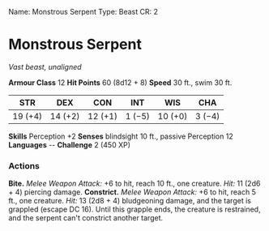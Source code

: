 Name: Monstrous Serpent
Type: Beast
CR: 2

# Monstrous Serpent
_Vast beast, unaligned_

**Armour Class** 12
**Hit Points** 60 (8d12 + 8)
**Speed** 30 ft., swim 30 ft.

| STR     | DEX     | CON     | INT     | WIS     | CHA     |
|---------|---------|---------|---------|---------|---------|
| 19 (+4) | 14 (+2) | 12 (+1) | 1 (−5)  | 10 (+0) | 3 (−4)  |  

**Skills** Perception +2
**Senses** blindsight 10 ft., passive Perception 12
**Languages** --
**Challenge** 2 (450 XP)

### Actions
**Bite.** _Melee Weapon Attack:_ +6 to hit, reach 10 ft., one creature. _Hit:_ 11 (2d6 + 4) piercing damage.
**Constrict.** _Melee Weapon Attack:_ +6 to hit, reach 5 ft., one creature. _Hit:_ 13 (2d8 + 4) bludgeoning damage, and the target is grappled (escape DC 16). Until this grapple ends, the creature is restrained, and the serpent can't constrict another target.